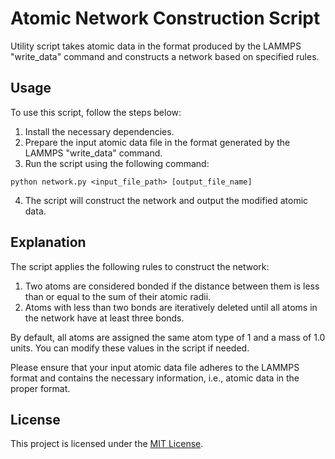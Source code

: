 # Atomic Network Construction Script

Utility script takes atomic data in the format produced by the LAMMPS "write_data" command and constructs a network based on specified rules.

## Usage

To use this script, follow the steps below:
1. Install the necessary dependencies.
2. Prepare the input atomic data file in the format generated by the LAMMPS "write_data" command.
3. Run the script using the following command:
```
python network.py <input_file_path> [output_file_name]
```
4. The script will construct the network and output the modified atomic data.

## Explanation

The script applies the following rules to construct the network:

1. Two atoms are considered bonded if the distance between them is less than or equal to the sum of their atomic radii.
2. Atoms with less than two bonds are iteratively deleted until all atoms in the network have at least three bonds.

By default, all atoms are assigned the same atom type of 1 and a mass of 1.0 units. You can modify these values in the script if needed.

Please ensure that your input atomic data file adheres to the LAMMPS format and contains the necessary information, i.e., atomic data in the proper format.

## License

This project is licensed under the [MIT License](https://github.com/Shteingolts/L2N/blob/master/LICENSE.txt).